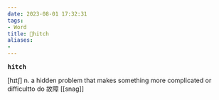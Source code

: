 ```yaml
---
date: 2023-08-01 17:32:31
tags: 
- Word
title: 📖hitch
aliases: 
- 
---
```


<pre><strong>hitch</strong></pre>

[hɪtʃ]
n. a hidden problem that makes something more complicated or difficultto do 故障
[[snag]]
